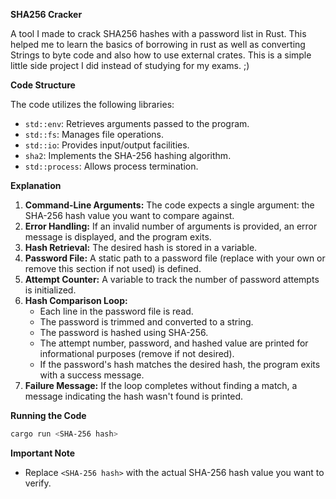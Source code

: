 **SHA256 Cracker**

A tool I made to crack SHA256 hashes with a password list in Rust. 
This helped me to learn the basics of borrowing in rust as well as converting Strings to byte code and also how to use external crates.
This is a simple little side project I did instead of studying for my exams. ;)

**Code Structure**

The code utilizes the following libraries:

- `std::env`: Retrieves arguments passed to the program.
- `std::fs`: Manages file operations.
- `std::io`: Provides input/output facilities.
- `sha2`: Implements the SHA-256 hashing algorithm.
- `std::process`: Allows process termination.

**Explanation**

1. **Command-Line Arguments:** The code expects a single argument: the SHA-256 hash value you want to compare against.
2. **Error Handling:** If an invalid number of arguments is provided, an error message is displayed, and the program exits.
3. **Hash Retrieval:** The desired hash is stored in a variable.
4. **Password File:** A static path to a password file (replace with your own or remove this section if not used) is defined.
5. **Attempt Counter:** A variable to track the number of password attempts is initialized.
6. **Hash Comparison Loop:**
   - Each line in the password file is read.
   - The password is trimmed and converted to a string.
   - The password is hashed using SHA-256.
   - The attempt number, password, and hashed value are printed for informational purposes (remove if not desired).
   - If the password's hash matches the desired hash, the program exits with a success message.
7. **Failure Message:** If the loop completes without finding a match, a message indicating the hash wasn't found is printed.

**Running the Code**

```bash
cargo run <SHA-256 hash>
```

**Important Note**

- Replace `<SHA-256 hash>` with the actual SHA-256 hash value you want to verify.

